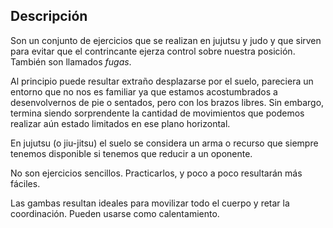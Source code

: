 ## Descripción

Son un conjunto de ejercicios que se realizan en jujutsu y judo y que sirven para evitar que el contrincante ejerza control sobre nuestra posición. También son llamados *fugas*.

Al principio puede resultar extraño desplazarse por el suelo, pareciera un entorno que no nos es familiar ya que estamos acostumbrados a desenvolvernos de pie o sentados, pero con los brazos libres. Sin embargo, termina siendo sorprendente la cantidad de movimientos que podemos realizar aún estado limitados en ese plano horizontal.

En jujutsu (o jiu-jitsu) el suelo se considera un arma o recurso que siempre tenemos disponible si tenemos que reducir a un oponente.

No son ejercicios sencillos. Practicarlos, y poco a poco resultarán más fáciles.

Las gambas resultan ideales para movilizar todo el cuerpo y retar la coordinación. Pueden usarse como calentamiento.
